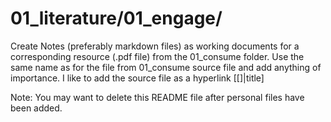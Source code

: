 # 01_literature/01_engage/
Create Notes (preferably markdown files) as working documents for a corresponding resource (.pdf file) from the 01_consume folder. Use the same name as for the file from 01_consume source file and add anything of importance. I like to add the source file as a hyperlink [[<filename>]|title]

Note: You may want to delete this README file after personal files have been added.

